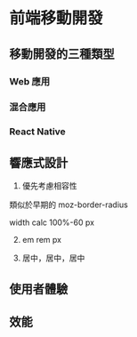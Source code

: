 前端移動開發
===


移動開發的三種類型
---

### Web 應用

### 混合應用

### React Native

響應式設計
---

1. 優先考慮相容性

類似於早期的 moz-border-radius

width calc 100%-60 px

2. em rem px

3. 居中，居中，居中


使用者體驗
---

效能
---
